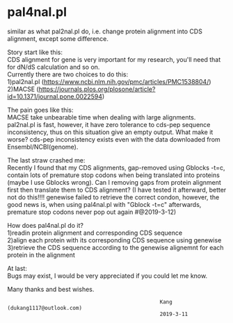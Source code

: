 # pal4nal.pl
similar as what pal2nal.pl do, i.e. change protein alignment into CDS alignment, except some difference.

Story start like this:    
  CDS alignment for gene is very important for my research, you'll need that for dN/dS calculation and so on.   
  Currently there are two choices to do this:    
  1)pal2nal.pl (https://www.ncbi.nlm.nih.gov/pmc/articles/PMC1538804/)      
  2)MACSE (https://journals.plos.org/plosone/article?id=10.1371/journal.pone.0022594)   

The pain goes like this:    
  MACSE take unbearable time when dealing with large alignments.   
  pal2nal.pl is fast, however, it have zero tolerance to cds-pep sequence inconsistency, thus on this situation give an empty output. What make it worse? cds-pep inconsistency exists even with the data downloaded from Ensembl/NCBI(genome).   

The last straw crashed me:    
  Recently I found that my CDS alignments, gap-removed using Gblocks -t=c, contain lots of premature stop codons when being    translated into proteins (maybe I use Gblocks wrong). Can I removing gaps from protein alignment first then translate them to CDS alignment? (I have tested it afterward, better not do this!!!! genewise failed to retrieve the correct condon, however, the good news is, when using pal4nal.pl with "Gblock -t=c" afterwards, premature stop codons never pop out again #@2019-3-12)

How does pal4nal.pl do it?   
  1)readin protein alignment and corresponding CDS sequence   
  2)align each protein with its corresponding CDS sequence using genewise    
  3)retrieve the CDS sequence according to the genewise alignemnt for each protein in the alignment   

At last:    
  Bugs may exist, I would be very appreciated if you could let me know.   

Many thanks and best wishes.   

                                                     Kang (dukang1117@outlook.com)
                                                     2019-3-11
